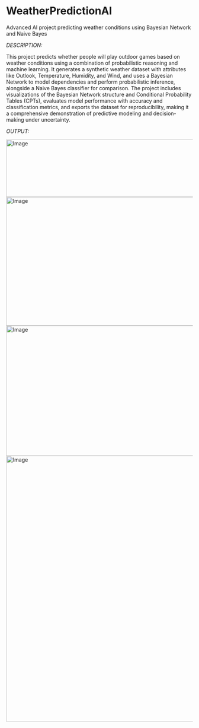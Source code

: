 # WeatherPredictionAI
Advanced AI project predicting weather conditions using Bayesian Network and Naive Bayes

*DESCRIPTION:*

This project predicts whether people will play outdoor games based on weather conditions using a combination of probabilistic reasoning and machine learning. It generates a synthetic weather dataset with attributes like Outlook, Temperature, Humidity, and Wind, and uses a Bayesian Network to model dependencies and perform probabilistic inference, alongside a Naive Bayes classifier for comparison. The project includes visualizations of the Bayesian Network structure and Conditional Probability Tables (CPTs), evaluates model performance with accuracy and classification metrics, and exports the dataset for reproducibility, making it a comprehensive demonstration of predictive modeling and decision-making under uncertainty.

*OUTPUT:*

<img width="682" height="155" alt="Image" src="https://github.com/user-attachments/assets/3bd5c711-2497-40d8-8c2c-f396076c2c4e" />

<img width="571" height="347" alt="Image" src="https://github.com/user-attachments/assets/5b850700-56cd-46df-a205-59c3f8de85e1" />

<img width="628" height="351" alt="Image" src="https://github.com/user-attachments/assets/2e85fd23-3f76-4498-b9ca-2afafe6dee25" />

<img width="1362" height="717" alt="Image" src="https://github.com/user-attachments/assets/ecf0c37e-5b2a-41c4-b205-a511f461861e" />
